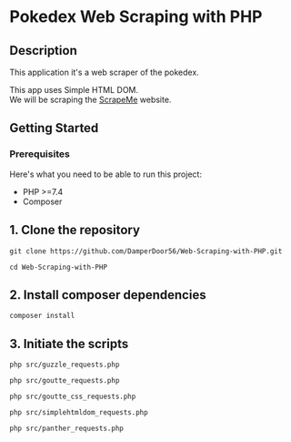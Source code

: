 # Pokedex Web Scraping with PHP

## Description 
This application it's a web scraper of the pokedex.<br />

This app uses Simple HTML DOM.
<br />
We will be scraping the [ScrapeMe](https://scrapeme.live/shop/) website. 

## Getting Started

### Prerequisites

Here's what you need to be able to run this project:
* PHP >=7.4
* Composer

## 1. Clone the repository
```
git clone https://github.com/DamperDoor56/Web-Scraping-with-PHP.git

cd Web-Scraping-with-PHP
```

## 2. Install composer dependencies

```
composer install
```

## 3. Initiate the scripts
```
php src/guzzle_requests.php

php src/goutte_requests.php

php src/goutte_css_requests.php

php src/simplehtmldom_requests.php

php src/panther_requests.php
```